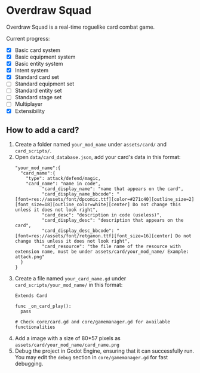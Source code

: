 # Overdraw Squad

Overdraw Squad is a real-time roguelike card combat game.

Current progress:
- [x] Basic card system
- [x] Basic equipment system
- [x] Basic entity system
- [x] Intent system
- [x] Standard card set
- [ ] Standard equipment set
- [ ] Standard entity set
- [ ] Standard stage set
- [ ] Multiplayer
- [x] Extensibility 

## How to add a card?

1. Create a folder named `your_mod_name` under `assets/card/` and `card_scripts/`.
2. Open `data/card_database.json`, add your card's data in this format:
   ```
   "your_mod_name":{
     "card_name":{
       "type": attack/defend/magic,
       "card_name": "name in code",
			 "card_display_name": "name that appears on the card",
			 "card_display_name_bbcode": "[font=res://assets/font/dpcomic.ttf][color=#271c40][outline_size=2][font_size=18][outline_color=white][center] Do not change this unless it does not look right",
			 "card_desc": "description in code (useless)",
			 "card_display_desc": "description that appears on the card",
			 "card_display_desc_bbcode": "[font=res://assets/font/retganon.ttf][font_size=16][center] Do not change this unless it does not look right",
			 "card_resource": "the file name of the resource with extension name, must be under assets/card/your_mod_name/ Example: attack.png"   
     } 
   }
   ``` 
3. Create a file named `your_card_name.gd` under `card_scripts/your_mod_name/` in this format:
   ```
   Extends Card

   func _on_card_play():
     pass

   # Check core/card.gd and core/gamemanager.gd for available functionalities
   ```
4. Add a image with a size of 80*57 pixels as `assets/card/your_mod_name/card_name.png`
5. Debug the project in Godot Engine, ensuring that it can successfully run. You may edit the `debug` section in `core/gamemanager.gd` for fast debugging.
